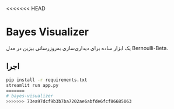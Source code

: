 <<<<<<< HEAD
# Bayes Visualizer

یک ابزار ساده برای دیداری‌سازی به‌روزرسانی بیزین در مدل Bernoulli-Beta.

## اجرا

```bash
pip install -r requirements.txt
streamlit run app.py
=======
# bayes-visualizer
>>>>>>> 73ea97dcf9b3b7ba7202ae6abfde6fcf86685063
